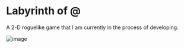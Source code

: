 # Labyrinth of @

A 2-D roguelike game that I am currently in the process of developing. 

![image](https://github.com/anthonyytran/python-game/assets/62272435/0c6c55f9-f49e-4237-b57a-231fab3f310a)
